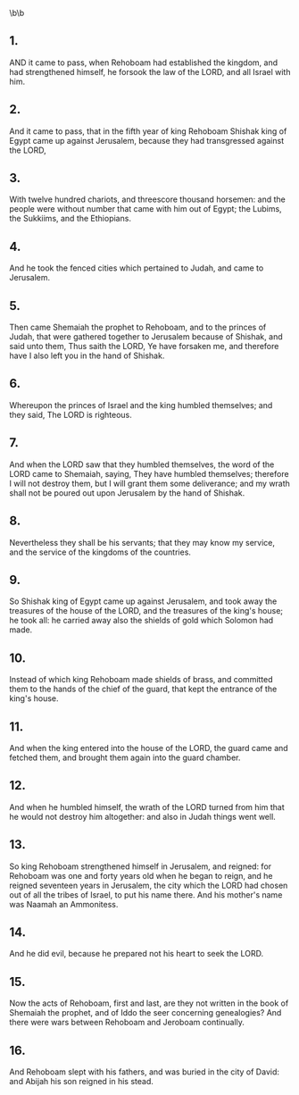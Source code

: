 \b\b
## 1.
AND it came to pass, when Rehoboam had established the kingdom, and had strengthened himself, he forsook the law of the LORD, and all Israel with him.
## 2.
And it came to pass, that in the fifth year of king Rehoboam Shishak king of Egypt came up against Jerusalem, because they had transgressed against the LORD,
## 3.
With twelve hundred chariots, and threescore thousand horsemen: and the people were without number that came with him out of Egypt; the Lubims, the Sukkiims, and the Ethiopians.
## 4.
And he took the fenced cities which pertained to Judah, and came to Jerusalem.
## 5.
Then came Shemaiah the prophet to Rehoboam, and to the princes of Judah, that were gathered together to Jerusalem because of Shishak, and said unto them, Thus saith the LORD, Ye have forsaken me, and therefore have I also left you in the hand of Shishak.
## 6.
Whereupon the princes of Israel and the king humbled themselves; and they said, The LORD is righteous.
## 7.
And when the LORD saw that they humbled themselves, the word of the LORD came to Shemaiah, saying, They have humbled themselves; therefore I will not destroy them, but I will grant them some deliverance; and my wrath shall not be poured out upon Jerusalem by the hand of Shishak.
## 8.
Nevertheless they shall be his servants; that they may know my service, and the service of the kingdoms of the countries.
## 9.
So Shishak king of Egypt came up against Jerusalem, and took away the treasures of the house of the LORD, and the treasures of the king's house; he took all: he carried away also the shields of gold which Solomon had made.
## 10.
Instead of which king Rehoboam made shields of brass, and committed them to the hands of the chief of the guard, that kept the entrance of the king's house.
## 11.
And when the king entered into the house of the LORD, the guard came and fetched them, and brought them again into the guard chamber.
## 12.
And when he humbled himself, the wrath of the LORD turned from him that he would not destroy him altogether: and also in Judah things went well.
## 13.
So king Rehoboam strengthened himself in Jerusalem, and reigned: for Rehoboam was one and forty years old when he began to reign, and he reigned seventeen years in Jerusalem, the city which the LORD had chosen out of all the tribes of Israel, to put his name there.  And his mother's name was Naamah an Ammonitess.
## 14.
And he did evil, because he prepared not his heart to seek the LORD.
## 15.
Now the acts of Rehoboam, first and last, are they not written in the book of Shemaiah the prophet, and of Iddo the seer concerning genealogies?  And there were wars between Rehoboam and Jeroboam continually.
## 16.
And Rehoboam slept with his fathers, and was buried in the city of David: and Abijah his son reigned in his stead.
